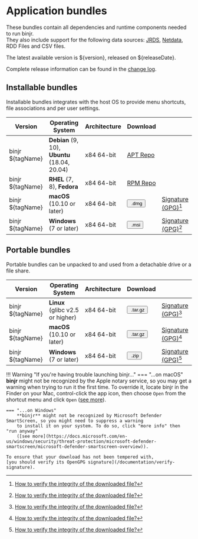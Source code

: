 # Application bundles

These bundles contain all dependencies and runtime components needed to run binjr.   
They also include support for the following data sources: 
[JRDS](https://github.com/fbacchella/jrds), [Netdata](https://www.netdata.cloud), RDD Files and CSV files.

The latest available version is ${version}, released on ${releaseDate}.  

Complete release information can be found in the [change log](CHANGELOG.md). 

<style>
  .md-typeset button {
    cursor: pointer;
    transition: opacity 250ms;
  }
  .md-typeset button:hover {
    opacity: 0.75;
  }
  .md-typeset button  {
    border-style: solid;
    border-width: 5px;   
    border-radius: 5px;
    padding: 0px 5px 0px 5px;

    border-color: var(--md-accent-fg-color); 
    display: block;
    color: var(--md-accent-bg-color);
    background-color: var(--md-accent-fg-color);
  }
</style>

## Installable bundles

Installable bundles integrates with the host OS to provide menu shortcuts, file associations and per user settings.

|Version     | Operating System       |  Architecture        |  Download  | |
|----------|----------|----------|------|----|
| binjr ${tagName} | **Debian** (9, 10), **Ubuntu** (18.04, 20.04)| x84 64-bit | [APT Repo](https://repos.binjr.eu/apt) |   |
| binjr ${tagName} | **RHEL** (7, 8), **Fedora**| x84 64-bit | [RPM Repo](https://repos.binjr.eu/rpm) |   |
| binjr ${tagName} | **macOS** (10.10 or later)| x84 64-bit |  [<button ><img alt="" src="../../assets/images/download.svg"> .dmg</button>](https://github.com/binjr/binjr/releases/download/${tagName}/binjr-${version}_mac-x86_64.dmg) | [Signature (GPG)](https://github.com/binjr/binjr/releases/download/${tagName}/binjr-${version}_mac-x86_64.dmg.asc)[^1] |
| binjr ${tagName} | **Windows** (7 or later)| x84 64-bit | [<button><img alt="" src="../../assets/images/download.svg"> .msi</button>](https://github.com/binjr/binjr/releases/download/${tagName}/binjr-${version}_windows-amd64.msi) | [Signature (GPG)](https://github.com/binjr/binjr/releases/download/${tagName}/binjr-${version}_windows-amd64.msi.asc)[^1] |

## Portable bundles

Portable bundles can be unpacked to and used from a detachable drive or a file share.

|Version     | Operating System       |  Architecture        |  Download  | |
|----------|----------|----------|------|----|
| binjr ${tagName} | **Linux** (glibc v2.5 or higher)| x84 64-bit | [<button ><img alt="" src="../../assets/images/download.svg"> .tar.gz</button>](https://github.com/binjr/binjr/releases/download/${tagName}/binjr-${version}_linux-amd64.tar.gz)| [Signature (GPG)](https://github.com/binjr/binjr/releases/download/${tagName}/binjr-${version}_linux-amd64.tar.gz.asc)[^1]  |
| binjr ${tagName} | **macOS** (10.10 or later)| x84 64-bit | [<button ><img alt="" src="../../assets/images/download.svg"> .tar.gz</button>](https://github.com/binjr/binjr/releases/download/${tagName}/binjr-${version}_mac-x86_64.tar.gz) | [Signature (GPG)](https://github.com/binjr/binjr/releases/download/${tagName}/binjr-${version}_mac-x86_64.tar.gz.asc)[^1] |
| binjr ${tagName} | **Windows** (7 or later)| x84 64-bit | [<button><img alt="" src="../../assets/images/download.svg"> .zip</button>](https://github.com/binjr/binjr/releases/download/${tagName}/binjr-${version}_windows-amd64.zip)  | [Signature (GPG)](https://github.com/binjr/binjr/releases/download/${tagName}/binjr-${version}_windows-amd64.zip.asc)[^1] |

[^1]: [How to verify the integrity of the downloaded file?](/documentation/verify-signature/)

!!! Warning "If you're having trouble launching binjr..."
    === "...on macOS"
        **binjr** might not be recognized by the Apple notary service, so you may get a warning when trying to run it the 
        first time.
        To override it, locate binjr in the Finder on your Mac, control-click the app icon, then choose `Open` from the
        shortcut menu and click `Open` ([see more](https://support.apple.com/guide/mac-help/mh40616/mac)).

    === "...on Windows"
        **binjr** might not be recognized by Microsoft Defender SmartScreen, so you might need to suppress a warning
        to install it on your system. To do so, click "more info" then "run anyway"
        ([see more](https://docs.microsoft.com/en-us/windows/security/threat-protection/microsoft-defender-smartscreen/microsoft-defender-smartscreen-overview)).
        
    To ensure that your download has not been tempered with,
    [you should verify its OpenGPG signature](/documentation/verify-signature).
           
